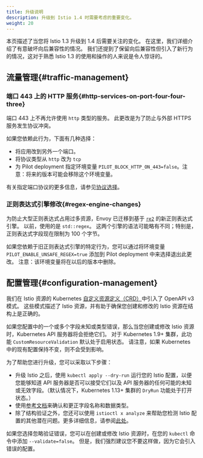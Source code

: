 ```yaml
---
title: 升级说明
description: 升级到 Istio 1.4 时需要考虑的重要变化。
weight: 20
---
```


本页描述了当您将 Istio 1.3 升级到 1.4 后需要关注的变化。
在这里，我们详细介绍了有意破坏向后兼容性的情况。
我们还提到了保留向后兼容性但引入了新行为的情况，这对于熟悉 Istio 1.3 的使用和操作的人来说是令人惊讶的。

## 流量管理{#traffic-management}

### 端口 443 上的 HTTP 服务{#http-services-on-port-four-four-three}

端口 443 上不再允许使用 `http` 类型的服务。
此更改是为了防止与外部 HTTPS 服务发生协议冲突。

如果您依赖此行为，下面有几种选择：

* 将应用改到另外一个端口。
* 将协议类型从 `http` 改为 `tcp`
* 为 Pilot deployment 指定环境变量 `PILOT_BLOCK_HTTP_ON_443=false`。注意：将来的版本可能会移除这个环境变量。

有关指定端口协议的更多信息，请参见[协议选择](/zh/docs/ops/traffic-management/protocol-selection/)。

### 正则表达式引擎修改{#regex-engine-changes}

为防止大型正则表达式占用过多资源，Envoy 已迁移到基于 [`re2`](https://github.com/google/re2) 的新正则表达式引擎。
以前，使用的是 `std::regex`。
这两个引擎的语法可能略有不同；特别是，正则表达式字段现在限制为 100 个字节。

如果您依赖于旧正则表达式引擎的特定行为，您可以通过将环境变量 `PILOT_ENABLE_UNSAFE_REGEX=true` 添加到 Pilot deployment 中来选择退出此更改。
注意：该环境变量将在以后的版本中删除。

## 配置管理{#configuration-management}

我们在 Istio 资源的 Kubernetes [自定义资源定义（CRD）](https://kubernetes.io/docs/concepts/extend-kubernetes/api-extension/custom-resources/#customresourcedefinitions)中引入了 OpenAPI v3 模式。
这些模式描述了 Istio 资源，并有助于确保您创建和修改的 Istio 资源在结构上是正确的。

如果您配置中的一个或多个字段未知或类型错误，那么当您创建或修改 Istio 资源时，Kubernetes API 服务器将会拒绝它们。
对于 Kubernetes 1.9+ 集群，此功能 `CustomResourceValidation` 默认处于启用状态。
请注意，如果 Kubernetes 中的现有配置保持不变，则不会受到影响。

为了帮助您进行升级，您可以采取以下步骤：

* 升级 Istio 之后，使用 `kubectl apply --dry-run` 运行您的 Istio 配置，以便您能够知道 API 服务器是否可以接受它们以及 API 服务器的任何可能的未知或无效字段。（默认情况下，Kubernetes 1.13+ 集群的 `DryRun` 功能处于打开状态。）
* 使用[参考文档](/zh/docs/reference/config/)来确认和更正字段名称和数据类型。
* 除了结构验证之外，您还可以使用 `istioctl x analyze` 来帮助您检测 Istio 配置的其他潜在问题。更多详细信息，请参阅[此处](/zh/docs/ops/diagnostic-tools/istioctl-analyze/)。

如果您选择忽略验证错误，您可以在创建或修改 Istio 资源时，在您的 `kubectl` 命令中添加 `--validate=false`。
但是，我们强烈建议您不要这样做，因为它会引入错误的配置。
